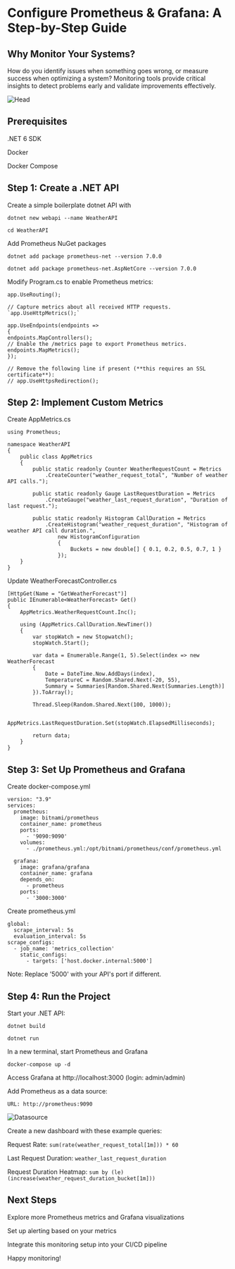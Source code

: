 # Configure Prometheus & Grafana: A Step-by-Step Guide

## Why Monitor Your Systems?

How do you identify issues when something goes wrong, or measure success when optimizing a system? Monitoring tools provide critical insights to detect problems early and validate improvements effectively.


![Head](https://github.com/mdakacomfort/devops/grafana_prometheus/Images/Head.png)

## Prerequisites

.NET 6 SDK

Docker

Docker Compose


## Step 1: Create a .NET API

Create a simple boilerplate dotnet API with 

`dotnet new webapi --name WeatherAPI`

`cd WeatherAPI`

Add Prometheus NuGet packages

`dotnet add package prometheus-net --version 7.0.0`

`dotnet add package prometheus-net.AspNetCore --version 7.0.0`

Modify Program.cs to enable Prometheus metrics:

```
app.UseRouting();

// Capture metrics about all received HTTP requests.
`app.UseHttpMetrics();`

app.UseEndpoints(endpoints =>
{
endpoints.MapControllers();
// Enable the /metrics page to export Prometheus metrics.
endpoints.MapMetrics();
});

// Remove the following line if present (**this requires an SSL certificate**):
// app.UseHttpsRedirection();
```

## Step 2: Implement Custom Metrics

Create AppMetrics.cs

```
using Prometheus;

namespace WeatherAPI
{
    public class AppMetrics
    {
        public static readonly Counter WeatherRequestCount = Metrics
            .CreateCounter("weather_request_total", "Number of weather API calls.");
        
        public static readonly Gauge LastRequestDuration = Metrics
            .CreateGauge("weather_last_request_duration", "Duration of last request.");
        
        public static readonly Histogram CallDuration = Metrics
            .CreateHistogram("weather_request_duration", "Histogram of weather API call duration.",
                new HistogramConfiguration
                {
                    Buckets = new double[] { 0.1, 0.2, 0.5, 0.7, 1 }
                });
    }
}
```

Update WeatherForecastController.cs

```
[HttpGet(Name = "GetWeatherForecast")]
public IEnumerable<WeatherForecast> Get()
{
    AppMetrics.WeatherRequestCount.Inc();
    
    using (AppMetrics.CallDuration.NewTimer())
    {
        var stopWatch = new Stopwatch();
        stopWatch.Start();

        var data = Enumerable.Range(1, 5).Select(index => new WeatherForecast
        {
            Date = DateTime.Now.AddDays(index),
            TemperatureC = Random.Shared.Next(-20, 55),
            Summary = Summaries[Random.Shared.Next(Summaries.Length)]
        }).ToArray();

        Thread.Sleep(Random.Shared.Next(100, 1000));

        AppMetrics.LastRequestDuration.Set(stopWatch.ElapsedMilliseconds);

        return data;
    }
}
```

## Step 3: Set Up Prometheus and Grafana

Create docker-compose.yml

```
version: "3.9"
services:
  prometheus:
    image: bitnami/prometheus
    container_name: prometheus
    ports:
      - '9090:9090'
    volumes:
      - ./prometheus.yml:/opt/bitnami/prometheus/conf/prometheus.yml

  grafana:
    image: grafana/grafana
    container_name: grafana
    depends_on:
      - prometheus
    ports:
      - '3000:3000'
```
Create prometheus.yml

```
global:
  scrape_interval: 5s
  evaluation_interval: 5s
scrape_configs:
  - job_name: 'metrics_collection'
    static_configs:
      - targets: ['host.docker.internal:5000']
```
Note: Replace '5000' with your API's port if different.

## Step 4: Run the Project
Start your .NET API:

`dotnet build`

`dotnet run`

In a new terminal, start Prometheus and Grafana

`docker-compose up -d`

Access Grafana at http://localhost:3000 (login: admin/admin)

Add Prometheus as a data source:

    URL: http://prometheus:9090

![Datasource](https://github.com/mdakacomfort/devops/grafana_prometheus/Images/Datasource.png)

Create a new dashboard with these example queries:

Request Rate: `sum(rate(weather_request_total[1m])) * 60`

Last Request Duration: `weather_last_request_duration`

Request Duration Heatmap: 
`sum by (le) (increase(weather_request_duration_bucket[1m]))`

## Next Steps
Explore more Prometheus metrics and Grafana visualizations

Set up alerting based on your metrics

Integrate this monitoring setup into your CI/CD pipeline

Happy monitoring!
